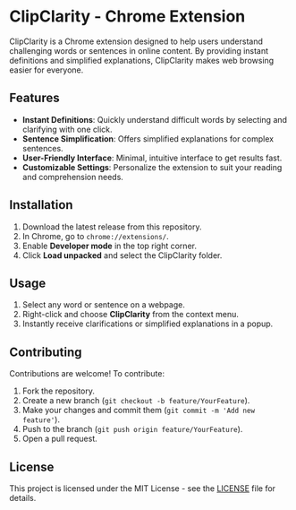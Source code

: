 # ClipClarity - Chrome Extension

ClipClarity is a Chrome extension designed to help users understand challenging words or sentences in online content. By providing instant definitions and simplified explanations, ClipClarity makes web browsing easier for everyone.

## Features

- **Instant Definitions**: Quickly understand difficult words by selecting and clarifying with one click.
- **Sentence Simplification**: Offers simplified explanations for complex sentences.
- **User-Friendly Interface**: Minimal, intuitive interface to get results fast.
- **Customizable Settings**: Personalize the extension to suit your reading and comprehension needs.

## Installation

1. Download the latest release from this repository.
2. In Chrome, go to `chrome://extensions/`.
3. Enable **Developer mode** in the top right corner.
4. Click **Load unpacked** and select the ClipClarity folder.

## Usage

1. Select any word or sentence on a webpage.
2. Right-click and choose **ClipClarity** from the context menu.
3. Instantly receive clarifications or simplified explanations in a popup.

## Contributing

Contributions are welcome! To contribute:

1. Fork the repository.
2. Create a new branch (`git checkout -b feature/YourFeature`).
3. Make your changes and commit them (`git commit -m 'Add new feature'`).
4. Push to the branch (`git push origin feature/YourFeature`).
5. Open a pull request.

## License

This project is licensed under the MIT License - see the [LICENSE](LICENSE) file for details.

